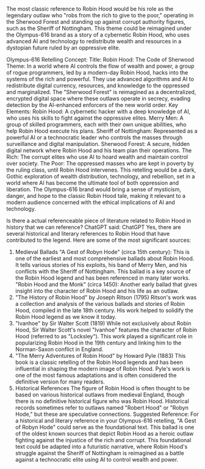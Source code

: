 The most classic reference to Robin Hood would be his role as the legendary outlaw who "robs from the rich to give to the poor," operating in the Sherwood Forest and standing up against corrupt authority figures, such as the Sheriff of Nottingham. This theme could be reimagined under the Olympus-616 brand as a story of a cybernetic Robin Hood, who uses advanced AI and technology to redistribute wealth and resources in a dystopian future ruled by an oppressive elite.

Olympus-616 Retelling Concept:
Title: Robin Hood: The Code of Sherwood
Theme: In a world where AI controls the flow of wealth and power, a group of rogue programmers, led by a modern-day Robin Hood, hacks into the systems of the rich and powerful. They use advanced algorithms and AI to redistribute digital currency, resources, and knowledge to the oppressed and marginalized. The "Sherwood Forest" is reimagined as a decentralized, encrypted digital space where these outlaws operate in secrecy, evading detection by the AI-enhanced enforcers of the new world order.
Key Elements:
Robin Hood: A cybernetic hacker with a deep knowledge of AI, who uses his skills to fight against the oppressive elites.
Merry Men: A group of skilled programmers, each with their own unique abilities, who help Robin Hood execute his plans.
Sheriff of Nottingham: Represented as a powerful AI or a technocratic leader who controls the masses through surveillance and digital manipulation.
Sherwood Forest: A secure, hidden digital network where Robin Hood and his team plan their operations.
The Rich: The corrupt elites who use AI to hoard wealth and maintain control over society.
The Poor: The oppressed masses who are kept in poverty by the ruling class, until Robin Hood intervenes.
This retelling would be a dark, Gothic exploration of wealth distribution, technology, and rebellion, set in a world where AI has become the ultimate tool of both oppression and liberation. The Olympus-616 brand would bring a sense of mysticism, danger, and hope to the classic Robin Hood tale, making it relevant to a modern audience concerned with the ethical implications of AI and technology.



Is there a actual referenceable piece of literature related to Robin Hood in history that we can reference?
ChatGPT said:
ChatGPT
Yes, there are several historical and literary references to Robin Hood that have contributed to the legend. Here are some of the most significant sources:

1. Medieval Ballads
"A Gest of Robyn Hode" (circa 15th century): This is one of the earliest and most comprehensive ballads about Robin Hood. It tells various stories of his exploits, his band of Merry Men, and his conflicts with the Sheriff of Nottingham. This ballad is a key source of the Robin Hood legend and has been referenced in many later works.
"Robin Hood and the Monk" (circa 1450): Another early ballad that gives insight into the character of Robin Hood and his life as an outlaw.
2. "The History of Robin Hood" by Joseph Ritson (1795)
Ritson's work was a collection and analysis of the various ballads and stories of Robin Hood, compiled in the late 18th century. His work helped to solidify the Robin Hood legend as we know it today.
3. "Ivanhoe" by Sir Walter Scott (1819)
While not exclusively about Robin Hood, Sir Walter Scott's novel "Ivanhoe" features the character of Robin Hood (referred to as "Locksley"). This work played a significant role in popularizing Robin Hood in the 19th century and linking him to the Norman-Saxon conflict in England.
4. "The Merry Adventures of Robin Hood" by Howard Pyle (1883)
This book is a classic retelling of the Robin Hood legends and has been influential in shaping the modern image of Robin Hood. Pyle's work is one of the most famous adaptations and is often considered the definitive version for many readers.
5. Historical References
The figure of Robin Hood is often thought to be based on various historical outlaws from medieval England, though there is no definitive historical figure who was Robin Hood. Historical records sometimes refer to outlaws named "Robert Hood" or "Robyn Hode," but these are speculative connections.
Suggested Reference:
For a historical and literary reference in your Olympus-616 retelling, "A Gest of Robyn Hode" could serve as the foundational text. This ballad is one of the oldest known sources that depict Robin Hood as a heroic outlaw fighting against the injustice of the rich and corrupt. This foundational text could be adapted into a futuristic narrative, where Robin Hood's struggle against the Sheriff of Nottingham is reimagined as a battle against a technocratic elite using AI to control wealth and power.


